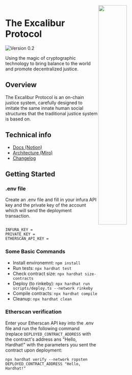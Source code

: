 <img src="https://i.ibb.co/MMVvLZp/Excalibur-transparent-2.png" align="right" style="width:42%"/>

# The Excalibur Protocol 

<img src="https://media.discordapp.net/attachments/951793998362705950/970763106286460968/contracts.png" alt="Version 0.2"/>

Using the magic of cryptographic technology to bring balance to the world and promote decentralized justice.

## Overview

The Excalibur Protocol is an on-chain justice system, carefully designed to imitate the same innate human social structures that the traditional justice system is based on. 




## Technical info

- [Docs (Notion)](https://www.notion.so/yourjustice/Smart-Contracts-b9b89738497647b4beb3c353284f49b1)
- [Architecture (Miro)](https://miro.com/app/board/uXjVOGibO84=/)
- [Changelog](https://github.com/YourJustice-Live/Excalibur/releases)

## Getting Started

### .env file

Create an .env file and fill in your infura API key and the private key of the account which will send the deployment transaction.


```shell

INFURA_KEY = 
PRIVATE_KEY = 
ETHERSCAN_API_KEY = 

```


### Some Basic Commands

- Install environemnt: `npm install`
- Run tests: `npx hardhat test`
- Check contract size: `npx hardhat size-contracts`
- Deploy (to rinkeby): `npx hardhat run scripts/deploy.ts --network rinkeby`
- Compile contracts: `npx hardhat compile`
- Cleanup: `npx hardhat clean`

### Etherscan verification

Enter your Etherscan API key into the .env file and run the following command 
(replace `DEPLOYED_CONTRACT_ADDRESS` with the contract's address ans "Hello, Hardhat!" with the parameters you sent the contract upon deployment:

```shell
npx hardhat verify --network ropsten DEPLOYED_CONTRACT_ADDRESS "Hello, Hardhat!"
```
